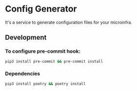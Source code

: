 # Config Generator
It's a service to generate configuration files for your microinfra.

## Development
### To configure pre-commit hook:
```bash
pip3 install pre-commit && pre-commit install
```

### Dependencies
```bash
pip3 install poetry && poetry install
```
